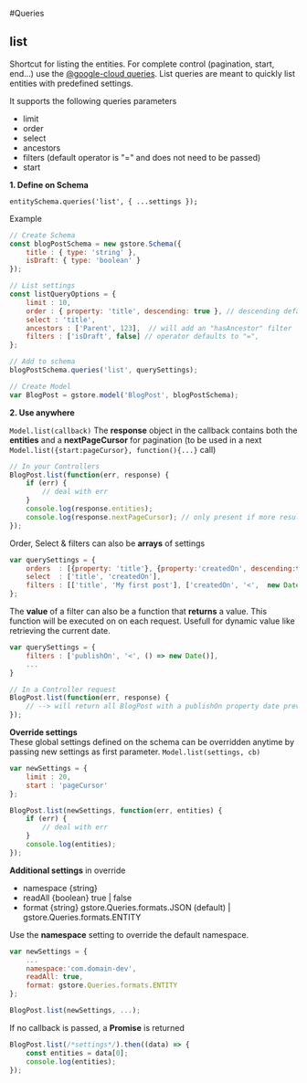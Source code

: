 #Queries

## list

Shortcut for listing the entities. For complete control (pagination, start, end...) use the [@google-cloud queries](./google-cloud-queries.md). List queries are meant to quickly list entities with predefined settings.

It supports the following queries parameters

- limit
- order
- select
- ancestors
- filters (default operator is "=" and does not need to be passed)
- start


**1. Define on Schema**

`entitySchema.queries('list', { ...settings });`

Example

```js
// Create Schema
const blogPostSchema = new gstore.Schema({
    title : { type: 'string' },
    isDraft: { type: 'boolean' }
});

// List settings
const listQueryOptions = {
    limit : 10,
    order : { property: 'title', descending: true }, // descending defaults to false and is optional
    select : 'title',
    ancestors : ['Parent', 123],  // will add an "hasAncestor" filter
    filters : ['isDraft', false] // operator defaults to "=",
};

// Add to schema
blogPostSchema.queries('list', querySettings);

// Create Model
var BlogPost = gstore.model('BlogPost', blogPostSchema);
```

**2. Use anywhere**

`Model.list(callback)`
The **response** object in the callback contains both the **entities** and a **nextPageCursor** for pagination (to be used in a next `Model.list({start:pageCursor}, function(){...}` call)

```js
// In your Controllers
BlogPost.list(function(err, response) {
    if (err) {
        // deal with err
    }
    console.log(response.entities);
    console.log(response.nextPageCursor); // only present if more results
});
```

Order, Select & filters can also be **arrays** of settings

```js
var querySettings = {
    orders  : [{property: 'title'}, {property:'createdOn', descending:true}]
    select  : ['title', 'createdOn'],
    filters : [['title', 'My first post'], ['createdOn', '<',  new Date()]]
};
```

The **value** of a filter can also be a function that **returns** a value. This function will be executed on on each request. Usefull for dynamic value like retrieving the current date.

```js
var querySettings = {
	filters : ['publishOn', '<', () => new Date()],
	...
}

// In a Controller request
BlogPost.list(function(err, response) {
	// --> will return all BlogPost with a publishOn property date previous of today's date.
});
```

**Override settings**  
These global settings defined on the schema can be overridden anytime by passing new settings as first parameter. `Model.list(settings, cb)`

```js
var newSettings = {
    limit : 20,
    start : 'pageCursor'
};

BlogPost.list(newSettings, function(err, entities) {
    if (err) {
        // deal with err
    }
    console.log(entities);
});
```

**Additional settings** in override

- namespace {string}
- readAll {boolean} true | false
- format {string} gstore.Queries.formats.JSON (default) | gstore.Queries.formats.ENTITY

Use the **namespace** setting to override the default namespace.

```js
var newSettings = {
    ...
    namespace:'com.domain-dev',
    readAll: true,
    format: gstore.Queries.formats.ENTITY
};

BlogPost.list(newSettings, ...);
```

If no callback is passed, a **Promise** is returned

```js
BlogPost.list(/*settings*/).then((data) => {
	const entities = data[0];
    console.log(entities);
});
```